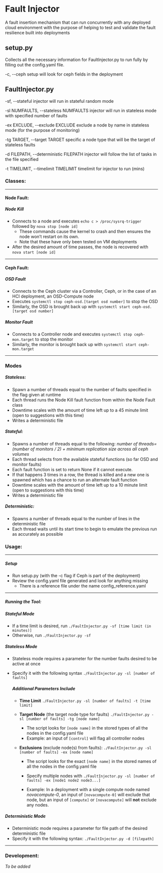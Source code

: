 # Fault Injector

A fault insertion mechanism that can run concurrently with any deployed cloud environment
with the purpose of helping to test and validate the fault resilience built into deployments


## setup.py
Collects all the necessary information for FaultInjector.py to run fully by filling out the config.yaml file.

  -c, --ceph  setup will look for ceph fields in the deployment


## FaultInjector.py

  -sf, --stateful       injector will run in stateful random mode

  -sl NUMFAULTS, --stateless NUMFAULTS
                        injector will run in stateless mode with specified
                        number of faults

  -ex EXCLUDE, --exclude EXCLUDE
                        exclude a node by name in stateless mode (for the
                        purpose of monitoring)

  -tg TARGET, --target TARGET
                        specific a node type that will be the target of
                        stateless faults

  -d FILEPATH, --deterministic FILEPATH
                        injector will follow the list of tasks in the file
                        specified

  -t TIMELIMIT, --timelimit TIMELIMIT
                        timelimit for injector to run (mins)

### Classes:

---

#### Node Fault:

##### Node Kill
- Connects to a node and executes `echo c > /proc/sysrq-trigger` followed by `nova stop [node id]`
	- These commands cause the kernel to crash and then ensures the node won’t restart on its own.
	- Note that these have only been tested on VM deployments
- After the desired amount of time passes, the node is recovered with `nova start [node id]`

---

#### Ceph Fault:

##### OSD Fault
- Connects to the Ceph cluster via a Controller, Ceph, or in the case of an HCI deployment, an OSD-Compute node
- Executes `systemctl stop ceph-osd.[target osd number]` to stop the OSD
- Similarly, the OSD is brought back up with `systemctl start ceph-osd.[target osd number]`

##### Monitor Fault
- Connects to a Controller node and executes `systemctl stop ceph-mon.target` to stop the monitor
- Similarly, the monitor is brought back up with `systemctl start ceph-mon.target`

---

### Modes

##### Stateless:

- Spawn a number of threads equal to the number of faults specified in the flag given at runtime
- Each thread runs the Node Kill fault function from within the Node Fault class
- Downtime scales with the amount of time left up to a 45 minute limit (open to suggestions with this time)
- Writes a deterministic file

##### Stateful:

- Spawns a number of threads equal to the following:
  *number of threads= (number of monitors / 2)  + minimum replication size across all ceph volumes*
- Each thread selects from the available stateful functions (so far OSD and monitor faults)
- Each fault function is set to return None if it cannot execute.
- If that happens 3 times in a row, the thread is killed and a new one is spawned
  which has a chance to run an alternate fault function
- Downtime scales with the amount of time left up to a 10 minute limit (open to suggestions with this time)
- Writes a deterministic file

##### Deterministic:

- Spawns a number of threads equal to the number of lines in the deterministic file
- Each thread waits until its start time to begin to emulate the previous run as accurately as possible

### Usage:

---

##### Setup

- Run setup.py (with the -c flag if Ceph is part of the deployment)
- Review the config.yaml file generated and look for anything missing
    - There is a reference file under the name config_reference.yaml

---

##### Running the Tool:

##### Stateful Mode

- If a time limit is desired, run `./FaultInjector.py -sf [time limit (in minutes)]`
- Otherwise, run `./FaultInjector.py -sf`

##### Stateless Mode

- Stateless mode requires a parameter for the number faults desired to be active at once
- Specify it with the following syntax `./FaultInjector.py -sl [number of faults]`

	##### Additional Parameters Include

 	- **Time Limit** `./FaultInjector.py -sl [number of faults] -t [time limit]`

 	- **Target Node** (the target node type for faults) `./FaultInjector.py -sl [number of faults] -tg [node name]`
		- The script looks for `[node name]` in the stored types of all the nodes in the config.yaml file
		- Example: an input of `[control]` will flag all controller nodes

 	- **Exclusions** (exclude node(s) from faults): `./FaultInjector.py -sl [number of faults] -ex [node name]`
		- The script looks for the exact `[node name]` in the stored names of all the nodes in the config.yaml file

		- Specify multiple nodes with `./FaultInjector.py -sl [number of faults] -ex [node1 node2 node3...]`

		- Example: In a deployment with a single compute node named *novacompute-0*, an input of `[novacompute-0]` will
		           exclude that node, but an input of `[compute]` or `[novacompute]` will **not** exclude any nodes.

##### Deterministic Mode
- Deterministic mode requires a parameter for file path of the desired deterministic file
- Specify it with the following syntax: `./FaultInjector.py -d [filepath]`

---

### Development:

*To be added*
